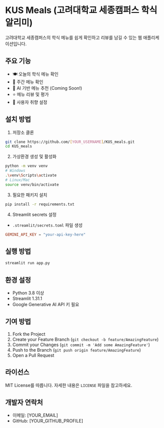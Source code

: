 # KUS Meals (고려대학교 세종캠퍼스 학식 알리미)

고려대학교 세종캠퍼스의 학식 메뉴를 쉽게 확인하고 리뷰를 남길 수 있는 웹 애플리케이션입니다.

## 주요 기능

- 🍽️ 오늘의 학식 메뉴 확인
- 📅 주간 메뉴 확인
- 🤖 AI 기반 메뉴 추천 (Coming Soon!)
- ⭐ 메뉴 리뷰 및 평가
- 👤 사용자 취향 설정

## 설치 방법

1. 저장소 클론
```bash
git clone https://github.com/[YOUR_USERNAME]/KUS_meals.git
cd KUS_meals
```

2. 가상환경 생성 및 활성화
```bash
python -m venv venv
# Windows
.\venv\Scripts\activate
# Linux/Mac
source venv/bin/activate
```

3. 필요한 패키지 설치
```bash
pip install -r requirements.txt
```

4. Streamlit secrets 설정
- `.streamlit/secrets.toml` 파일 생성
```toml
GEMINI_API_KEY = "your-api-key-here"
```

## 실행 방법

```bash
streamlit run app.py
```

## 환경 설정

- Python 3.8 이상
- Streamlit 1.31.1
- Google Generative AI API 키 필요

## 기여 방법

1. Fork the Project
2. Create your Feature Branch (`git checkout -b feature/AmazingFeature`)
3. Commit your Changes (`git commit -m 'Add some AmazingFeature'`)
4. Push to the Branch (`git push origin feature/AmazingFeature`)
5. Open a Pull Request

## 라이선스

MIT License를 따릅니다. 자세한 내용은 `LICENSE` 파일을 참고하세요.

## 개발자 연락처

- 이메일: [YOUR_EMAIL]
- GitHub: [YOUR_GITHUB_PROFILE] 
